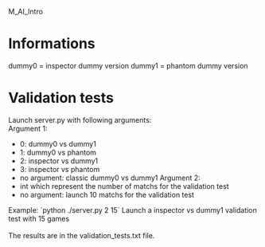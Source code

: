 M_AI_Intro

# Informations

dummy0 = inspector dummy version
dummy1 = phantom dummy version

# Validation tests
Launch server.py with following arguments:<br>
Argument 1:
- 0: dummy0 vs dummy1
- 1: dummy0 vs phantom
- 2: inspector vs dummy1
- 3: inspector vs phantom
- no argument: classic dummy0 vs dummy1
<a/><a>
    Argument 2:
- int which represent the number of matchs for the validation test
- no argument: launch 10 matchs for the validation test
<a/>
    Example: `python ./server.py 2 15` Launch a inspector vs dummy1 validation test with 15 games<br>
<br>
The results are in the validation_tests.txt file.
